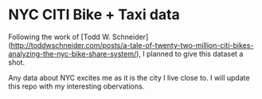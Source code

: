# NYC CITI Bike + Taxi data

Following the work of [Todd W. Schneider] (http://toddwschneider.com/posts/a-tale-of-twenty-two-million-citi-bikes-analyzing-the-nyc-bike-share-system/), I planned to give this dataset a shot. 

Any data about NYC excites me as it is the city I live close to. I will update this repo with my interesting obervations.

